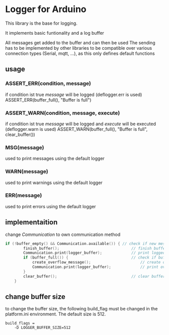 # Logger for Arduino

This library is the base for logging.

It implements basic funtionality and a log buffer

All messages get added to the buffer and can then be used
The sending has to be implemented by other libraries to be compatible over various connection types (Serial, mqtt, ...), as this only defines default functions

## usage
### ASSERT_ERR(condition, message)
if condition ist true *message* will be logged (deflogger.err is used)
ASSERT_ERR(buffer_full(), "Buffer is full")
### ASSERT_WARN(condition, message, execute)
if condition ist true *message* will be logged and *execute* will be executed (deflogger.warn is used)
ASSERT_WARN(buffer_full(), "Buffer is full", clear_buffer())
### MSG(message)
used to print messages using the default logger
### WARN(message)
used to print warnings using the default logger
### ERR(message)
used to print errors using the default logger

## implementaition
change *Communication* to own communication method
```c++
if (!buffer_empty() && Communication.available()) { // check if new message and connection are available
        finish_buffer();                                // finish buffer with \n and \0 at end
        Communication.print(logger_buffer);             // print logged messages
        if (buffer_full()) {                            // check if buffer had overflow
            create_overflow_message();                      // create overflow message 
            Communication.print(logger_buffer);             // print overflow message
        }
        clear_buffer();                                 // clear buffer as all content is sent
    }
```

## change buffer size
to change the buffer size, the following build_flag must be changed in the platform.ini environment.
The default size is 512.
```
build_flags = 
    -D LOGGER_BUFFER_SIZE=512
```

